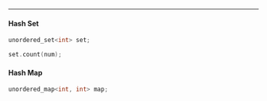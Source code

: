 ***
#### Hash Set
```cpp
unordered_set<int> set;

set.count(num);
```


#### Hash Map
```cpp
unordered_map<int, int> map;
```

